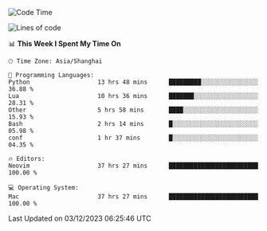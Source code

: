 <!--START_SECTION:waka-->
![Code Time](http://img.shields.io/badge/Code%20Time-1%2C755%20hrs%2014%20mins-blue)

![Lines of code](https://img.shields.io/badge/From%20Hello%20World%20I%27ve%20Written-295.0%20thousand%20lines%20of%20code-blue)

📊 **This Week I Spent My Time On** 

```text
🕑︎ Time Zone: Asia/Shanghai

💬 Programming Languages: 
Python                   13 hrs 48 mins      █████████░░░░░░░░░░░░░░░░   36.88 % 
Lua                      10 hrs 36 mins      ███████░░░░░░░░░░░░░░░░░░   28.31 % 
Other                    5 hrs 58 mins       ████░░░░░░░░░░░░░░░░░░░░░   15.93 % 
Bash                     2 hrs 14 mins       █░░░░░░░░░░░░░░░░░░░░░░░░   05.98 % 
conf                     1 hr 37 mins        █░░░░░░░░░░░░░░░░░░░░░░░░   04.35 % 

🔥 Editors: 
Neovim                   37 hrs 27 mins      █████████████████████████   100.00 % 

💻 Operating System: 
Mac                      37 hrs 27 mins      █████████████████████████   100.00 % 
```


 Last Updated on 03/12/2023 06:25:46 UTC
<!--END_SECTION:waka-->
